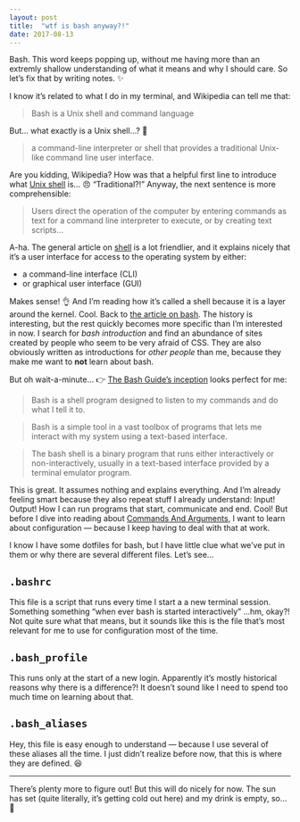 ```yaml
---
layout: post
title:  "wtf is bash anyway?!"
date: 2017-08-13
---
```


Bash. This word keeps popping up, without me having more than an extremly shallow understanding of what it means and why I should care. So let’s fix that by writing notes. ✨

I know it’s related to what I do in my terminal, and Wikipedia can tell me that:

> Bash is a Unix shell and command language

But… what exactly is a Unix shell…? 🤔

> a command-line interpreter or shell that provides a traditional Unix-like command line user interface.

Are you kidding, Wikipedia? How was that a helpful first line to introduce what [Unix shell](https://en.wikipedia.org/wiki/Unix_shell) is… 😠 “Traditional?!” Anyway, the next sentence is more comprehensible:

> Users direct the operation of the computer by entering commands as text for a command line interpreter to execute, or by creating text scripts…

A-ha. The general article on [shell](https://en.wikipedia.org/wiki/Shell_(computing)) is a lot friendlier, and it explains nicely that it’s a user interface for access to the operating system by either:
* a command-line interface (CLI)
* or graphical user interface (GUI)

Makes sense! 👌 And I’m reading how it’s called a shell because it is a layer around the kernel. Cool. Back to [the article on bash](https://en.wikipedia.org/wiki/Bash_(Unix_shell)). The history is interesting, but the rest quickly becomes more specific than I’m interested in now. I search for *bash introduction* and find an abundance of sites created by people who seem to be very afraid of CSS. They are also obviously written as introductions for *other people* than me, because they make me want to **not** learn about bash.


But oh wait-a-minute… 👉 [The Bash Guide’s inception](http://guide.bash.academy/inception/) looks perfect for me:

> Bash is a shell program designed to listen to my commands and do what I tell it to.

> Bash is a simple tool in a vast toolbox of programs that lets me interact with my system using a text-based interface.

> The bash shell is a binary program that runs either interactively or non-interactively, usually in a text-based interface provided by a terminal emulator program.

This is great. It assumes nothing and explains everything. And I’m already feeling smart because they also repeat stuff I already understand: Input! Output! How I can run programs that start, communicate and end. Cool! But before I dive into reading about [Commands And Arguments](http://guide.bash.academy/commands/), I&nbsp;want to learn about configuration — because I keep having to deal with that at work.

I know I have some dotfiles for bash, but I have little clue what we’ve put in them or why there are several different files. Let’s see…

## `.bashrc `
This file is a script that runs every time I start a a new terminal session. Something something “when ever bash is started interactively” …hm, okay?! Not quite sure what that means, but it sounds like this is the file that’s most relevant for me to use for configuration most of the time.

## `.bash_profile`
This runs only at the start of a new login. Apparently it’s mostly historical reasons why there is a difference?! It doesn’t sound like I need to spend too much time on learning about that.

## `.bash_aliases`
Hey, this file is easy enough to understand — because I use several of these aliases all the time. I&nbsp;just didn’t realize before now, that this is where they are defined. 😆

---

There’s plenty more to figure out! But this will do nicely for now. The sun has set (quite literally, it’s getting cold out here) and my drink is empty, so… 👋
